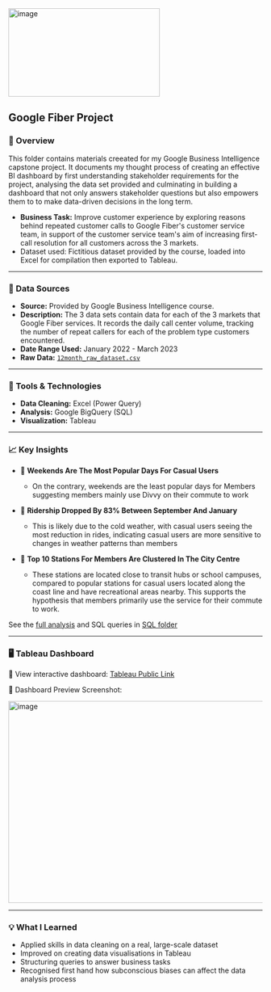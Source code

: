 <img width="300" height="175" alt="image" src="https://github.com/user-attachments/assets/d5e4e086-34c1-41a2-9a57-c0de5c11c3c3" />

## Google Fiber Project

### 📁 Overview
This folder contains materials creeated for my Google Business Intelligence capstone project. It documents my thought process of creating an effective BI dashboard by first understanding stakeholder requirements for the project, analysing the data set provided and culminating in building a dashboard that not only answers stakeholder questions but also empowers them to to make data-driven decisions in the long term. 

- **Business Task:** Improve customer experience by exploring reasons behind repeated customer calls to Google Fiber's customer service team, in support of the customer service team's aim of increasing first-call resolution for all customers across the 3 markets.
- Dataset used: Fictitious dataset provided by the course, loaded into Excel for compilation then exported to Tableau.

---

### 📂 Data Sources
- **Source:** Provided by Google Business Intelligence course.
- **Description:** The 3 data sets contain data for each of the 3 markets that Google Fiber services. It records the daily call center volume, tracking the number of repeat callers for each of the problem type customers encountered.   
- **Date Range Used:** January 2022 - March 2023
- **Raw Data:** [`12month_raw_dataset.csv`](data/12month_raw_dataset.csv)  


---

### 🔧 Tools & Technologies

- **Data Cleaning:**  Excel (Power Query)   
- **Analysis:** Google BigQuery (SQL)
- **Visualization:** Tableau 

---

### 📈 Key Insights

- 📌 **Weekends Are The Most Popular Days For Casual Users**
  -  On the contrary, weekends are the least popular days for Members suggesting members mainly use Divvy on their commute to work
  
- 📌 **Ridership Dropped By 83% Between September And January**
  -   This is likely due to the cold weather, with casual users seeing the most reduction in rides, indicating casual users are more sensitive to changes in weather patterns than members

- 📌 **Top 10 Stations For Members Are Clustered In The City Centre**
  -   These stations are located close to transit hubs or school campuses, compared to popular stations for casual users located along the coast line and have recreational areas nearby. This supports the hypothesis that members primarily use the service for their commute to work.

See the [full analysis](SQL/00_Full_Analysis_and_Recommendations.md) and SQL queries in [SQL folder](SQL)

---

### 🖥️ Tableau Dashboard

🔗 View interactive dashboard: [Tableau Public Link](https://public.tableau.com/app/profile/joon.wee.goh/viz/GoogleCapstone-Divvy/CasualUsersDashboard)

📸 Dashboard Preview Screenshot:

<img width="520" height="400" alt="image" src="https://github.com/user-attachments/assets/7000f511-688a-46dd-8f18-cf1d483683f6" />


---

### 💡 What I Learned

- Applied skills in data cleaning on a real, large-scale dataset
- Improved on creating data visualisations in Tableau
- Structuring queries to answer business tasks
- Recognised first hand how subconscious biases can affect the data analysis process  
